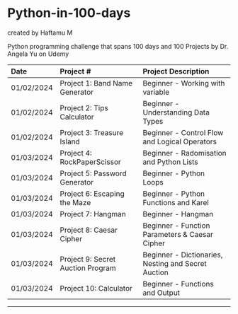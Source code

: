 # Python-in-100-days
created by Haftamu M

Python programming challenge that spans 100 days and 100 Projects by Dr. Angela Yu on Udemy

| Date | Project #| Project Description  | 
| :---         |     :---      |          :--- |  
| 01/02/2024   | Project 1: Band Name Generator | Beginner - Working with variable     |
| 01/02/2024   | Project 2: Tips Calculator   | Beginner - Understanding Data Types   |
| 01/02/2024   | Project 3: Treasure Island   | Beginner - Control Flow  and Logical Operators  |
| 01/03/2024   | Project 4: RockPaperScissor | Beginner - Radomisation and Python Lists     |
| 01/03/2024   | Project 5: Password Generator  | Beginner - Python Loops   |
| 01/03/2024   | Project 6: Escaping the Maze  | Beginner - Python Functions and Karel  |
| 01/03/2024   | Project 7: Hangman  | Beginner - Hangman |
| 01/03/2024   | Project 8: Caesar Cipher  | Beginner - Function Parameters & Caesar Cipher |
| 01/03/2024   | Project 9: Secret Auction Program  | Beginner - Dictionaries, Nesting and Secret Auction |
| 01/03/2024   | Project 10: Calculator | Beginner - Functions and Output |
--------------------------------------------------------------------

